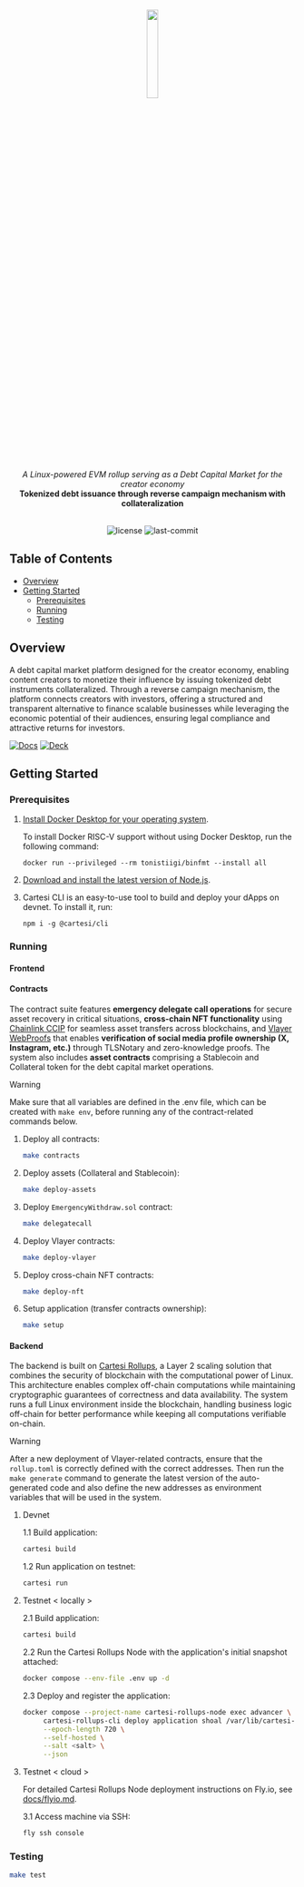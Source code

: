 <br>
<p align="center">
    <img src="https://github.com/user-attachments/assets/465b7615-842a-4f92-9f68-f3ffb8670fda" align="center" width="20%">
</p>
<br>
<div align="center">
    <i>A Linux-powered EVM rollup serving as a Debt Capital Market for the creator economy</i>
</div>
<div align="center">
<b>Tokenized debt issuance through reverse campaign mechanism with collateralization</b>
</div>
<br>
<p align="center">
	<img src="https://img.shields.io/github/license/tribeshq/tribes?style=default&logo=opensourceinitiative&logoColor=white&color=959CD0" alt="license">
	<img src="https://img.shields.io/github/last-commit/tribeshq/tribes?style=default&logo=git&logoColor=white&color=D1DCCB" alt="last-commit">
</p>

## Table of Contents
- [Overview](#overview)
- [Getting Started](#getting-started)
  - [Prerequisites](#prerequisites)
  - [Running](#running)
  - [Testing](#testing)

## Overview
A debt capital market platform designed for the creator economy, enabling content creators to monetize their influence by issuing tokenized debt instruments collateralized. Through a reverse campaign mechanism, the platform connects creators with investors, offering a structured and transparent alternative to finance scalable businesses while leveraging the economic potential of their audiences, ensuring legal compliance and attractive returns for investors.
<br>

[![Docs]][Link-docs] [![Deck]][Link-deck]
	
[Docs]: https://img.shields.io/badge/Documentation-959CD0?style=for-the-badge
[Link-docs]: https://docs.google.com/document/d/1l5D6sn9DBbaJFtTCfIM1gxoH7-10fVi9t2tsNr942Rw/edit?tab=t.0#heading=h.dfmi5re7vy34

[Deck]: https://img.shields.io/badge/Pitch%20Deck-D1DCCB?style=for-the-badge
[Link-deck]: https://www.canva.com/design/DAGVvlTnNpM/GsV9c1XuhYRYCrPK5811GA/view?utm_content=DAGVvlTnNpM&utm_campaign=designshare&utm_medium=link&utm_source=editor

## Getting Started

### Prerequisites
1. [Install Docker Desktop for your operating system](https://www.docker.com/products/docker-desktop/).

   To install Docker RISC-V support without using Docker Desktop, run the following command:
    
   ```shell
   docker run --privileged --rm tonistiigi/binfmt --install all
   ```

2. [Download and install the latest version of Node.js](https://nodejs.org/en/download).

3. Cartesi CLI is an easy-to-use tool to build and deploy your dApps on devnet. To install it, run:

   ```shell
   npm i -g @cartesi/cli
   ```

### Running

#### Frontend

#### Contracts

The contract suite features **emergency delegate call operations** for secure asset recovery in critical situations, **cross-chain NFT functionality** using [Chainlink CCIP](https://docs.chain.link/ccip) for seamless asset transfers across blockchains, and [Vlayer WebProofs](https://book.vlayer.xyz/features/web.html) that enables **verification of social media profile ownership (X, Instagram, etc.)** through TLSNotary and zero-knowledge proofs. The system also includes **asset contracts** comprising a Stablecoin and Collateral token for the debt capital market operations.

> [!WARNING]
> Make sure that all variables are defined in the .env file, which can be created with `make env`, before running any of the contract-related commands below.

1. Deploy all contracts:

   ```sh
   make contracts
   ```

2. Deploy assets (Collateral and Stablecoin):

   ```sh
   make deploy-assets
   ```

3. Deploy `EmergencyWithdraw.sol` contract:

   ```sh
   make delegatecall
   ```
   
4. Deploy Vlayer contracts:

   ```sh
   make deploy-vlayer
   ```

5. Deploy cross-chain NFT contracts:

   ```sh
   make deploy-nft
   ```

6. Setup application (transfer contracts ownership):

   ```sh
   make setup
   ```

#### Backend

The backend is built on [Cartesi Rollups](https://cartesi.io/), a Layer 2 scaling solution that combines the security of blockchain with the computational power of Linux. This architecture enables complex off-chain computations while maintaining cryptographic guarantees of correctness and data availability. The system runs a full Linux environment inside the blockchain, handling business logic off-chain for better performance while keeping all computations verifiable on-chain.

> [!WARNING]
> After a new deployment of Vlayer-related contracts, ensure that the `rollup.toml` is correctly defined with the correct addresses. Then run the `make generate` command to generate the latest version of the auto-generated code and also define the new addresses as environment variables that will be used in the system.

1. Devnet

   1.1 Build application:
   ```sh
   cartesi build
   ```

   1.2 Run application on testnet:
   ```sh
   cartesi run
   ```

2. Testnet < locally >

   2.1 Build application:
   ```sh
   cartesi build
   ```

   2.2 Run the Cartesi Rollups Node with the application's initial snapshot attached:
   ```sh
   docker compose --env-file .env up -d
   ```

   2.3 Deploy and register the application:
   ```sh
   docker compose --project-name cartesi-rollups-node exec advancer \
		cartesi-rollups-cli deploy application shoal /var/lib/cartesi-rollups-node/snapshot \
		--epoch-length 720 \
		--self-hosted \
		--salt <salt> \
		--json
   ```

3. Testnet < cloud >

   For detailed Cartesi Rollups Node deployment instructions on Fly.io, see [docs/flyio.md](docs/flyio.md).

   3.1 Access machine via SSH:
   ```sh
   fly ssh console
   ```

### Testing
```sh
make test
```
